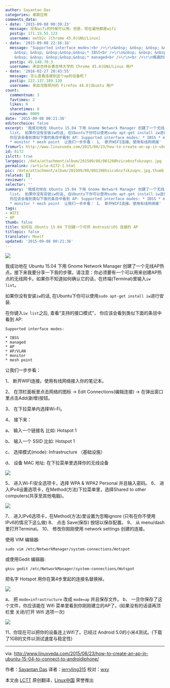 ```yaml
---
author: Sayantan Das
categories: 桌面应用
comments_data:
- date: '2015-09-08 00:39:23'
  message: 没有wifi的时候可以用。但是，现在遍地都是wifi
  postip: 171.15.55.123
  username: netb2c [Chrome 45.0|GNU/Linux]
- date: '2015-09-08 22:16:16'
  message: "Supported interface modes:<br />\r\n&nbsp; &nbsp; &nbsp; &nbsp; &nbsp;
    &nbsp; &nbsp; &nbsp;&nbsp;&nbsp;* IBSS<br />\r\n&nbsp; &nbsp; &nbsp; &nbsp; &nbsp;
    &nbsp; &nbsp; &nbsp;&nbsp;&nbsp;* managed<br />\r\n<br />\r\n博通的网卡。。。私有驱动。。。"
  postip: 49.140.70.3
  username: 来自吉林长春吉林大学的 Chrome 45.0|GNU/Linux 用户
- date: '2016-02-27 20:43:55'
  message: 怎么查看连接到这个ap的设备呢？
  postip: 222.137.189.120
  username: 来自河南郑州的 Firefox 44.0|Ubuntu 用户
count:
  commentnum: 3
  favtimes: 2
  likes: 0
  sharetimes: 0
  viewnum: 9009
date: '2015-09-08 00:21:36'
editorchoice: false
excerpt: '我成功地在 Ubuntu 15.04 下用 Gnome Network Manager 创建了一个无线AP热点。接下来我要分享一下我的步骤。请注意：你必须要有一个可以用来创建AP热点的无线网卡。如果你不知道如何确认它的话，在终端(Terminal)里输入iw
  list。 如果你没有安装iw的话, 在Ubuntu下你可以使用sudo apt-get install iw进行安装. 在你键入iw list之后, 查看支持的接口模式，
  你应该会看到类似下面的条目中看到 AP: Supported interface modes: * IBSS * managed * AP * AP/VLAN
  * monitor * mesh point  让我们一步步看： 1、 断开WIFI连接。使用有线网络接'
fromurl: http://www.linuxveda.com/2015/08/23/how-to-create-an-ap-in-ubuntu-15-04-to-connect-to-androidiphone/
id: 6172
islctt: true
largepic: /data/attachment/album/201509/08/001208hzicx6nzfxkzuqnc.jpg
permalink: /article-6172-1.html
pic: /data/attachment/album/201509/08/001208hzicx6nzfxkzuqnc.jpg.thumb.jpg
related: []
reviewer: ''
selector: ''
summary: '我成功地在 Ubuntu 15.04 下用 Gnome Network Manager 创建了一个无线AP热点。接下来我要分享一下我的步骤。请注意：你必须要有一个可以用来创建AP热点的无线网卡。如果你不知道如何确认它的话，在终端(Terminal)里输入iw
  list。 如果你没有安装iw的话, 在Ubuntu下你可以使用sudo apt-get install iw进行安装. 在你键入iw list之后, 查看支持的接口模式，
  你应该会看到类似下面的条目中看到 AP: Supported interface modes: * IBSS * managed * AP * AP/VLAN
  * monitor * mesh point  让我们一步步看： 1、 断开WIFI连接。使用有线网络接'
tags:
- WIFI
- AP
thumb: false
title: 如何在 Ubuntu 15.04 下创建一个可供 Android/iOS 连接的 AP
titlepic: false
translator: Moelf
updated: '2015-09-08 00:21:36'
---
```


![](/data/attachment/album/201509/08/001208hzicx6nzfxkzuqnc.jpg)


我成功地在 Ubuntu 15.04 下用 Gnome Network Manager 创建了一个无线AP热点。接下来我要分享一下我的步骤。请注意：你必须要有一个可以用来创建AP热点的无线网卡。如果你不知道如何确认它的话，在终端(Terminal)里输入`iw list`。


如果你没有安装`iw`的话, 在Ubuntu下你可以使用`sudo apt-get install iw`进行安装.


在你键入`iw list`之后, 查看“支持的接口模式”， 你应该会看到类似下面的条目中看到 AP:



```
Supported interface modes:

* IBSS
* managed
* AP
* AP/VLAN
* monitor
* mesh point

```

让我们一步步看：


1、 断开WIFI连接。使用有线网络接入你的笔记本。


2、 在顶栏面板里点击网络的图标 -> Edit Connections(编辑连接) -> 在弹出窗口里点击Add(新增)按钮。


3、 在下拉菜单内选择Wi-Fi。


4、 接下来：


a、 输入一个链接名 比如: Hotspot 1


b、 输入一个 SSID 比如: Hotspot 1


c、 选择模式(mode): Infrastructure （基础设施）


d、 设备 MAC 地址: 在下拉菜单里选择你的无线设备


![](/data/attachment/album/201509/08/002002n6dbw3ft6o62wqw6.jpg)


5、 进入Wi-Fi安全选项卡，选择 WPA & WPA2 Personal 并且输入密码。 6、 进入IPv4设置选项卡，在Method(方法)下拉菜单里，选择Shared to other computers(共享至其他电脑)。


![](/data/attachment/album/201509/08/002028yeaez0b974glbqgn.jpg)


7、 进入IPv6选项卡，在Method(方法)里设置为忽略ignore (只有在你不使用IPv6的情况下这么做) 8、 点击 Save(保存) 按钮以保存配置。 9、 从 menu/dash 里打开Terminal。 10、 修改你刚刚使用 network settings 创建的连接。


使用 VIM 编辑器:



```
sudo vim /etc/NetworkManager/system-connections/Hotspot

```

或使用Gedit 编辑器:



```
gksu gedit /etc/NetworkManager/system-connections/Hotspot

```

把名字 Hotspot 用你在第4步里起的连接名替换掉。


![](/data/attachment/album/201509/08/002100bhi6xg7eskezqz3e.jpg)


a、 把 `mode=infrastructure` 改成 `mode=ap` 并且保存文件。 b、 一旦你保存了这个文件，你应该能在 Wifi 菜单里看到你刚刚建立的AP了。(如果没有的话请再顶栏里 关闭/打开 Wifi 选项一次)


![](/data/attachment/album/201509/08/002124iqf9512guh5g2kq2.jpg)


11、你现在可以把你的设备连上Wifi了。已经过 Android 5.0的小米4测试。(下载了1GB的文件以测试速度与稳定性)




---


via: <http://www.linuxveda.com/2015/08/23/how-to-create-an-ap-in-ubuntu-15-04-to-connect-to-androidiphone/>


作者：[Sayantan Das](http://www.linuxveda.com/author/sayantan_das/) 译者：[jerryling315](https://github.com/jerryling315) 校对：[wxy](https://github.com/wxy)


本文由 [LCTT](https://github.com/LCTT/TranslateProject) 原创翻译，[Linux中国](https://linux.cn/) 荣誉推出